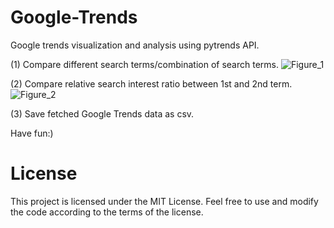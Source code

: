 # **Google-Trends**
Google trends visualization and analysis using pytrends API.

(1) Compare different search terms/combination of search terms.
![Figure_1](https://github.com/Wildreamz/Google-Trends/assets/47807195/14d91625-a8d6-4b2b-9bf4-e4f90e1cd8c7)

(2) Compare relative search interest ratio between 1st and 2nd term.
![Figure_2](https://github.com/Wildreamz/Google-Trends/assets/47807195/f562936e-9d7c-4dc4-b8f7-413744b07b7c)

(3) Save fetched Google Trends data as csv.

Have fun:)

# **License**

This project is licensed under the MIT License. Feel free to use and modify the code according to the terms of the license.
